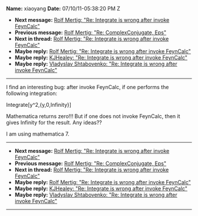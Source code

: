 **Name:** xiaoyang
**Date:** 07/10/11-05:38:20 PM Z

  - **Next message:** [Rolf Mertig: "Re: Integrate is wrong after invoke
    FeynCalc"](0650.html)
  - **Previous message:** [Rolf Mertig: "Re: ComplexConjugate,
    Eps"](0648.html)
  - **Next in thread:** [Rolf Mertig: "Re: Integrate is wrong after
    invoke FeynCalc"](0650.html)
  - **Maybe reply:** [Rolf Mertig: "Re: Integrate is wrong after invoke
    FeynCalc"](0650.html)
  - **Maybe reply:** [KJHealey: "Re: Integrate is wrong after invoke
    FeynCalc"](0651.html)
  - **Maybe reply:** [Vladyslav Shtabovenko: "Re: Integrate is wrong
    after invoke FeynCalc"](0972.html)

-----

I find an interesting bug: after invoke FeynCalc, if one performs the
following integration:  

Integrate[y^2,{y,0,Infinity}]  

Mathematica returns zero\!\!\! But if one does not invoke FeynCalc, then
it gives Infinity for the result. Any ideas??  

I am using mathematica 7.  

-----

  - **Next message:** [Rolf Mertig: "Re: Integrate is wrong after invoke
    FeynCalc"](0650.html)
  - **Previous message:** [Rolf Mertig: "Re: ComplexConjugate,
    Eps"](0648.html)
  - **Next in thread:** [Rolf Mertig: "Re: Integrate is wrong after
    invoke FeynCalc"](0650.html)
  - **Maybe reply:** [Rolf Mertig: "Re: Integrate is wrong after invoke
    FeynCalc"](0650.html)
  - **Maybe reply:** [KJHealey: "Re: Integrate is wrong after invoke
    FeynCalc"](0651.html)
  - **Maybe reply:** [Vladyslav Shtabovenko: "Re: Integrate is wrong
    after invoke FeynCalc"](0972.html)

-----

